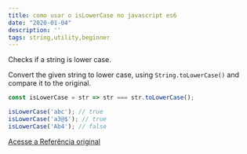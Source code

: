 ```yaml
---
title: como usar o isLowerCase no javascript es6
date: "2020-01-04"
description: ''
tags: string,utility,beginner
---
```


Checks if a string is lower case.

Convert the given string to lower case, using `String.toLowerCase()` and compare it to the original.

```js
const isLowerCase = str => str === str.toLowerCase();
```

```js
isLowerCase('abc'); // true
isLowerCase('a3@$'); // true
isLowerCase('Ab4'); // false
```


[Acesse a Referência original](http://github.com/30-seconds/)

